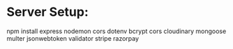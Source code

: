 # Server Setup:
npm install express nodemon cors dotenv bcrypt cors cloudinary mongoose multer jsonwebtoken validator stripe razorpay